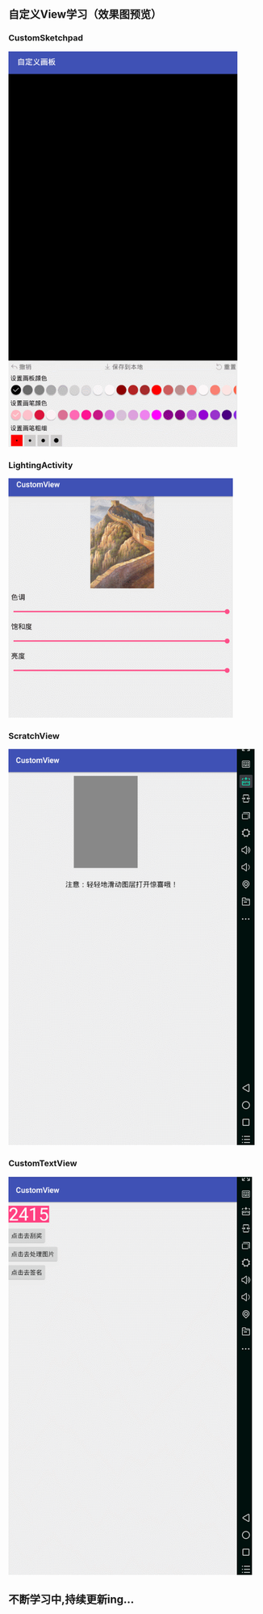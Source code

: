 ## 自定义View学习（效果图预览）

### CustomSketchpad
![image](https://github.com/lyh1299259684/CustomView/blob/master/app/src/main/assets/Gif/Sketchpad.gif)

### LightingActivity
![image](https://github.com/lyh1299259684/CustomView/blob/master/app/src/main/assets/Gif/Lighting.gif)

### ScratchView
![image](https://github.com/lyh1299259684/CustomView/blob/master/app/src/main/assets/Gif/Scratch.gif)

### CustomTextView
![image](https://github.com/lyh1299259684/CustomView/blob/master/app/src/main/assets/Gif/VerificationCode.gif)


## 不断学习中,持续更新ing...
